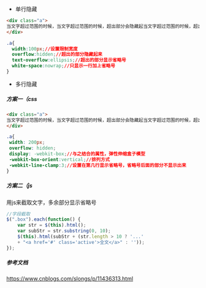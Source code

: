 - 单行隐藏
```html
<div class="a">
当文字超过范围的时候，当文字超过范围的时候，超出部分会隐藏起当文字超过范围的时候，超出部分会隐藏起当文字超过范围的时候，超出部分会隐藏起当文字超过范围的时候，超出部分会隐藏起当文字超过范围的时候，超出部分会隐藏起当文字超过范围的时候，超出部分会隐藏起当文字超过范围的时候，超出部分会隐藏起
</div>
```
```css
.a{
  width:100px;//设置限制宽度
  overflow:hidden;//超出的部分隐藏起来
  text-overflow:ellipsis;//超出的部分显示省略号
  white-space:nowrap;//只显示一行加上省略号
}
```

- 多行隐藏
##### 方案一（css
```html
<div class="a">
当文字超过范围的时候，当文字超过范围的时候，超出部分会隐藏起当文字超过范围的时候，超出部分会隐藏起当文字超过范围的时候，超出部分会隐藏起当文字超过范围的时候，超出部分会隐藏起当文字超过范围的时候，超出部分会隐藏起当文字超过范围的时候，超出部分会隐藏起当文字超过范围的时候，超出部分会隐藏起
</div>
```
```css
.a{
 width: 200px;
 overflow: hidden;
 display: -webkit-box;//与之结合的属性，弹性伸缩盒子模型
 -webkit-box-orient:vertical;//排列方式
 -webkit-line-clamp:3;//设置在第几行显示省略号，省略号后面的部分不显示出来
}
```
##### 方案二（js
用js来截取文字，多余部分显示省略号
```JavaScript
//字段截取
$(".box").each(function() {
    var str = $(this).html();
    var subStr = str.substring(0, 10);
    $(this).html(subStr + (str.length > 10 ? '...' 
    + "<a href='#' class='active'>全文</a>" : ''));
});
```

##### 参考文档
https://www.cnblogs.com/slongs/p/11436313.html
